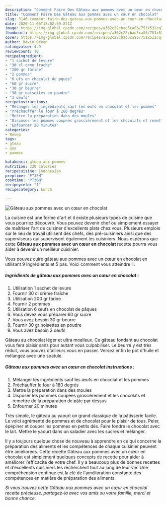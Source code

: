 ```yaml
---
description: "Comment Faire Des Gâteau aux pommes avec un cœur en chocolat"
title: "Comment Faire Des Gâteau aux pommes avec un cœur en chocolat"
slug: 3146-comment-faire-des-gateau-aux-pommes-avec-un-cour-en-chocolat
date: 2020-11-06T18:02:59.871Z
image: https://img-global.cpcdn.com/recipes/a362c22cbad5ca86/751x532cq70/gateau-aux-pommes-avec-un-coeur-en-chocolat-photo-principale-de-la-recette.jpg
thumbnail: https://img-global.cpcdn.com/recipes/a362c22cbad5ca86/751x532cq70/gateau-aux-pommes-avec-un-coeur-en-chocolat-photo-principale-de-la-recette.jpg
cover: https://img-global.cpcdn.com/recipes/a362c22cbad5ca86/751x532cq70/gateau-aux-pommes-avec-un-coeur-en-chocolat-photo-principale-de-la-recette.jpg
author: Devin Green
ratingvalue: 4.9
reviewcount: 10
recipeingredient:
- "1 sachet de levure"
- "30 cl crme frache"
- "200 gr farine"
- "2 pommes"
- "6 ufs en chocolat de pques"
- "60 gr sucre"
- "30 gr beurre"
- "30 gr noisettes en poudre"
- "3 oeufs"
recipeinstructions:
- "Mélanger les ingrédients sauf les œufs en chocolat et les pommes"
- "Préchauffer le four à 180 degrés"
- "Mettre la préparation dans des moules"
- "Disposer les pommes coupees grossièrement et les chocolats et remettre de la préparation de pâte par dessus"
- "Enfourner 20 minutes"
categories:
- Resep
tags:
- gteau
- aux
- pommes

katakunci: gteau aux pommes 
nutrition: 220 calories
recipecuisine: Indonesian
preptime: "PT35M"
cooktime: "PT36M"
recipeyield: "1"
recipecategory: Lunch

---
```



![Gâteau aux pommes avec un cœur en chocolat](https://img-global.cpcdn.com/recipes/a362c22cbad5ca86/751x532cq70/gateau-aux-pommes-avec-un-coeur-en-chocolat-photo-principale-de-la-recette.jpg)

La cuisine est une forme d'art et il existe plusieurs types de cuisine que vous pourriez découvrir. Vous pouvez devenir chef ou simplement essayer de maîtriser l'art de cuisiner d'excellents plats chez vous. Plusieurs emplois sur le lieu de travail utilisent des chefs, des pré-cuisiniers ainsi que des superviseurs qui supervisent également les cuisiniers. Nous espérons que cette <strong> Gâteau aux pommes avec un cœur en chocolat </strong> recette pourra vous aider à devenir un meilleur cuisinier.

<!--inarticleads1-->

Vous pouvez cuire gâteau aux pommes avec un cœur en chocolat en utilisant 9 Ingrédients et 5 pas. Voici comment vous atteindre il.

##### Ingrédients de gâteau aux pommes avec un cœur en chocolat :

1. Utilisation 1 sachet de levure
1. Fournir 30 cl crème fraîche
1. Utilisation 200 gr farine
1. Fournir 2 pommes
1. Utilisation 6 œufs en chocolat de pâques
1. Vous devez vous préparer 60 gr sucre
1. Vous avez besoin 30 gr beurre
1. Fournir 30 gr noisettes en poudre
1. Vous avez besoin 3 oeufs


Gâteau au chocolat léger et ultra moelleux. Ce gâteau fondant au chocolat vous fera plaisir sans pour autant vous culpabiliser. Le beurre y est très réduit, vous pouvez d&#39;ailleurs vous en passer. Versez enfin le pot d&#39;huile et mélangez avec une spatule. 

<!--inarticleads2-->

##### Gâteau aux pommes avec un cœur en chocolat instructions :

1. Mélanger les ingrédients sauf les œufs en chocolat et les pommes
1. Préchauffer le four à 180 degrés
1. Mettre la préparation dans des moules
1. Disposer les pommes coupees grossièrement et les chocolats et remettre de la préparation de pâte par dessus
1. Enfourner 20 minutes


Très simple, le gâteau au yaourt un grand classique de la pâtisserie facile. Le voici agrémenté de pommes et de chocolat pour le plaisir de tous. Peler, épépiner et couper les pommes en petits dés. Faire fondre le chocolat avec le lait. Mettre le yaourt dans un saladier avec les sucres et mélanger. 

<!--inarticleads1-->

<p>
Il y a toujours quelque chose de nouveau à apprendre en ce qui concerne la préparation des aliments et les compétences de chaque cuisinier peuvent être améliorées. Cette recette Gâteau aux pommes avec un cœur en chocolat est simplement quelques concepts de recette pour aider à améliorer l'efficacité de votre chef. Il y a beaucoup plus de bonnes recettes et d'excellents cuisiniers les recherchent tout au long de leur vie. Une compréhension continue est la clé de l'amélioration constante des compétences en matière de préparation des aliments.
</p>

<p>
<i>Si vous trouvez cette Gâteau aux pommes avec un cœur en chocolat recette précieuse, partagez-la avec vos amis ou votre famille, merci et bonne chance.</i>
</p>
